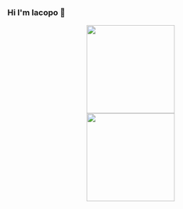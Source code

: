 ### Hi I'm Iacopo 👋

<p align="center">
<a href="https://github.com/jxzepino">
  <img height="180em" src="https://github-readme-stats-eight-theta.vercel.app/api?username=jxzepino&show_icons=true&theme=algolia&include_all_commits=true&count_private=true"/><br>
  <img height="180em" src="https://github-readme-stats-eight-theta.vercel.app/api/top-langs/?username=jxzepino&layout=compact&langs_count=8&theme=algolia"/>
</a>
</p>


<!-- - 🔭 I’m currently working on ...
- 🌱 I’m currently learning ...
- 👯 I’m looking to collaborate on ...
- 🤔 I’m looking for help with ...
- 💬 Ask me about ...
- 📫 How to reach me: ...
- 😄 Pronouns: ...
- ⚡ Fun fact: ...
-->
